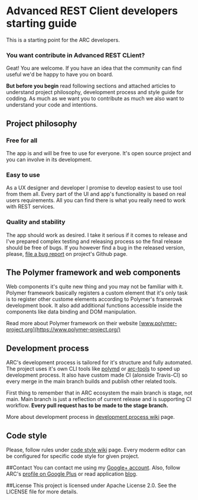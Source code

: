 # Advanced REST Client developers starting guide

This is a starting point for the ARC developers.

### You want contribute in Advanced REST CLient?
Geat! You are welcome. If you have an idea that the community can find useful we'd be happy to have you on board.

**But before you begin** read following sections and attached articles to understand project philosophy, development process and style guide for codding. As much as we want you to contribute as much we also want to understand your code and intentions.

## Project philosophy

### Free for all
The app is and will be free to use for everyone. It's open source project and you can involve in its development.

### Easy to use
As a UX designer and developer I promise to develop easiest to use tool from them all. Every part of the UI and app's functionality is based on real users requirements. All you can find there is what you really need to work with REST services.

### Quality and stability
The app should work as desired. I take it serious if it comes to release and I've prepared complex testing and releasing process so the final release should be free of bugs.
If you however find a bug in the released version, please, [file a bug report][issue_tracker] on project's Github page.

## The Polymer framework and web components
Web components it's quite new thing and you may not be familiar with it. Polymer framework basically registers a custom element that it's only task is to register other custome elements according to Polymer's framerowk development book.
It also add additional functions accessible inside the components like data binding and DOM manipulation.

Read more about Polymer framework on their website [www.polymer-project.org](https://www.polymer-project.org/)

## Development process
ARC's development process is tailored for it's structure and fully automated. The project uses it's own CLI tools like [polymd] or [arc-tools] to speed up development process. It also have custom made CI (alonside Travis-CI) so every merge in the main branch builds and publish other related tools.

First thing to remember that in ARC ecosystem the main branch is stage, not main. Main branch is just a reflection of current release and is supporting CI workflow. **Every pull request has to be made to the stage branch.**

More about development process in [development process wiki] page.

## Code style
Please, follow rules under [code style wiki] page. Every moderm editor can be configured for specific code style for given project.

##Contact
You can contact me using my [Google+ account][gp_profile].
Also, follow ARC's [profile on Google Plus][gp_appprofile] or read application [blog][app_blog].

##License
This project is licensed under Apache License 2.0.
See the LICENSE file for more details.

[cws_url]: https://chrome.google.com/webstore/detail/advanced-rest-client/hgmloofddffdnphfgcellkdfbfbjeloo?utm_source=gitgub&utp_campaign=app&utm_medium=installation
[cws_logo]: https://developer.chrome.com/webstore/images/ChromeWebStore_BadgeWBorder_v2_340x96.png "Get from Chrome Web Store"
[issue_tracker]: https://github.com/jarrodek/ChromeRestClient/issues
[gp_profile]: https://plus.google.com/+PawelPsztyc
[gp_appprofile]: https://plus.google.com/b/117577071661965941720/117577071661965941720
[app_blog]: restforchrome.blogspot.com
[polymd]: https://github.com/advanced-rest-client/polymd
[arc-tools]: https://github.com/advanced-rest-client/arc-tools
[development process wiki]: https://github.com/advanced-rest-client/arc-tools
[code style wiki]: http://github.com
